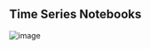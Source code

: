 ## Time Series Notebooks

![image](https://github.com/user-attachments/assets/cbd7ef3c-9561-4c85-8230-05c34c46cb10)
